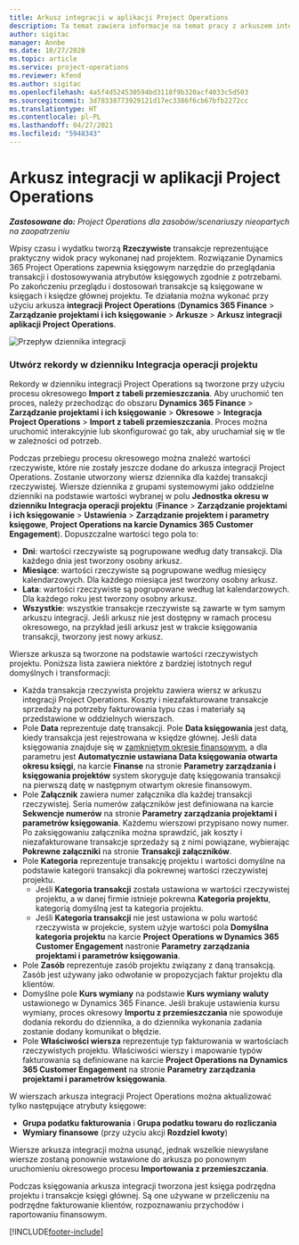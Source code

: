 ```yaml
---
title: Arkusz integracji w aplikacji Project Operations
description: Ta temat zawiera informacje na temat pracy z arkuszem integracji w Project Operations.
author: sigitac
manager: Annbe
ms.date: 10/27/2020
ms.topic: article
ms.service: project-operations
ms.reviewer: kfend
ms.author: sigitac
ms.openlocfilehash: 4a5f4d524530594bd3118f9b320acf4033c5d503
ms.sourcegitcommit: 3d78338773929121d17ec3386f6cb67bfb2272cc
ms.translationtype: HT
ms.contentlocale: pl-PL
ms.lasthandoff: 04/27/2021
ms.locfileid: "5948343"
---
```

# <a name="integration-journal-in-project-operations"></a>Arkusz integracji w aplikacji Project Operations

_**Zastosowane do:** Project Operations dla zasobów/scenariuszy nieopartych na zaopatrzeniu_

Wpisy czasu i wydatku tworzą **Rzeczywiste** transakcje reprezentujące praktyczny widok pracy wykonanej nad projektem. Rozwiązanie Dynamics 365 Project Operations zapewnia księgowym narzędzie do przeglądania transakcji i dostosowywania atrybutów księgowych zgodnie z potrzebami. Po zakończeniu przeglądu i dostosowań transakcje są księgowane w księgach i księdze głównej projektu. Te działania można wykonać przy użyciu arkusza **integracji Project Operations** (**Dynamics 365 Finance** > **Zarządzanie projektami i ich księgowanie** > **Arkusze** > **Arkusz integracji aplikacji Project Operations**.

![Przepływ dziennika integracji](./media/IntegrationJournal.png)

### <a name="create-records-in-the-project-operations-integration-journal"></a>Utwórz rekordy w dzienniku Integracja operacji projektu

Rekordy w dzienniku integracji Project Operations są tworzone przy użyciu procesu okresowego **Import z tabeli przemieszczania**. Aby uruchomić ten proces, należy przechodząc do obszaru **Dynamics 365 Finance** > **Zarządzanie projektami i ich księgowanie** > **Okresowe** > **Integracja Project Operations** > **Import z tabeli przemieszczania**. Proces można uruchomić interakcyjnie lub skonfigurować go tak, aby uruchamiał się w tle w zależności od potrzeb.

Podczas przebiegu procesu okresowego można znaleźć wartości rzeczywiste, które nie zostały jeszcze dodane do arkusza integracji Project Operations. Zostanie utworzony wiersz dziennika dla każdej transakcji rzeczywistej.
Wiersze dziennika z grupami systemowymi jako oddzielne dzienniki na podstawie wartości wybranej w polu **Jednostka okresu w dzienniku Integracja operacji projektu** (**Finance** > **Zarządzanie projektami i ich księgowanie** > **Ustawienia** > **Zarządzanie projektem i parametry księgowe**, **Project Operations na karcie Dynamics 365 Customer Engagement**). Dopuszczalne wartości tego pola to:

  - **Dni**: wartości rzeczywiste są pogrupowane według daty transakcji. Dla każdego dnia jest tworzony osobny arkusz.
  - **Miesiące**: wartości rzeczywiste są pogrupowane według miesięcy kalendarzowych. Dla każdego miesiąca jest tworzony osobny arkusz.
  - **Lata**: wartości rzeczywiste są pogrupowane według lat kalendarzowych. Dla każdego roku jest tworzony osobny arkusz.
  - **Wszystkie**: wszystkie transakcje rzeczywiste są zawarte w tym samym arkuszu integracji. Jeśli arkusz nie jest dostępny w ramach procesu okresowego, na przykład jeśli arkusz jest w trakcie księgowania transakcji, tworzony jest nowy arkusz.

Wiersze arkusza są tworzone na podstawie wartości rzeczywistych projektu. Poniższa lista zawiera niektóre z bardziej istotnych reguł domyślnych i transformacji:

  - Każda transakcja rzeczywista projektu zawiera wiersz w arkuszu integracji Project Operations. Koszty i niezafakturowane transakcje sprzedaży na potrzeby fakturowania typu czas i materiały są przedstawione w oddzielnych wierszach.
  - Pole **Data** reprezentuje datę transakcji. Pole **Data księgowania** jest datą, kiedy transakcja jest rejestrowana w księdze głównej. Jeśli data księgowania znajduje się w [zamkniętym okresie finansowym](/dynamics365/finance/general-ledger/close-general-ledger-at-period-end), a dla parametru jest **Automatycznie ustawiana Data księgowania otwarta okresu księgi**, na karcie **Finanse** na stronie **Parametry zarządzania i księgowania projektów** system skoryguje datę księgowania transakcji na pierwszą datę w następnym otwartym okresie finansowym.
  - Pole **Załącznik** zawiera numer załącznika dla każdej transakcji rzeczywistej. Seria numerów załączników jest definiowana na karcie **Sekwencje numerów** na stronie **Parametry zarządzania projektami i parametrów księgowania**. Każdemu wierszowi przypisano nowy numer. Po zaksięgowaniu załącznika można sprawdzić, jak koszty i niezafakturowane transakcje sprzedaży są z nimi powiązane, wybierając **Pokrewne załączniki** na stronie **Transakcji załączników**.
  - Pole **Kategoria** reprezentuje transakcję projektu i wartości domyślne na podstawie kategorii transakcji dla pokrewnej wartości rzeczywistej projektu.
    - Jeśli **Kategoria transakcji** została ustawiona w wartości rzeczywistej projektu, a w danej firmie istnieje pokrewna **Kategoria projektu**, kategorią domyślną jest ta kategoria projektu.
    - Jeśli **Kategoria transakcji** nie jest ustawiona w polu wartość rzeczywista w projekcie, system użyje wartości pola **Domyślna kategoria projektu** na karcie **Project Operations w Dynamics 365 Customer Engagement** nastronie **Parametry zarządzania projektami i parametrów księgowania**.
  - Pole **Zasób** reprezentuje zasób projektu związany z daną transakcją. Zasób jest używany jako odwołanie w propozycjach faktur projektu dla klientów.
  - Domyślne pole **Kurs wymiany** na podstawie **Kurs wymiany waluty** ustawionego w Dynamics 365 Finance. Jeśli brakuje ustawienia kursu wymiany, proces okresowy **Importu z przemieszczania** nie spowoduje dodania rekordu do dziennika, a do dziennika wykonania zadania zostanie dodany komunikat o błędzie.
  - Pole **Właściwości wiersza** reprezentuje typ fakturowania w wartościach rzeczywistych projektu. Właściwości wierszy i mapowanie typów fakturowania są definiowane na karcie **Project Operations na Dynamics 365 Customer Engagement** na stronie **Parametry zarządzania projektami i parametrów księgowania**.

W wierszach arkusza integracji Project Operations można aktualizować tylko następujące atrybuty księgowe:

- **Grupa podatku fakturowania** i **Grupa podatku towaru do rozliczania**
- **Wymiary finansowe** (przy użyciu akcji **Rozdziel kwoty**)

Wiersze arkusza integracji można usunąć, jednak wszelkie niewysłane wiersze zostaną ponownie wstawione do arkusza po ponownym uruchomieniu okresowego procesu **Importowania z przemieszczania**.

Podczas księgowania arkusza integracji tworzona jest księga podrzędna projektu i transakcje księgi głównej. Są one używane w przeliczeniu na podrzędne fakturowanie klientów, rozpoznawaniu przychodów i raportowaniu finansowym.


[!INCLUDE[footer-include](../includes/footer-banner.md)]